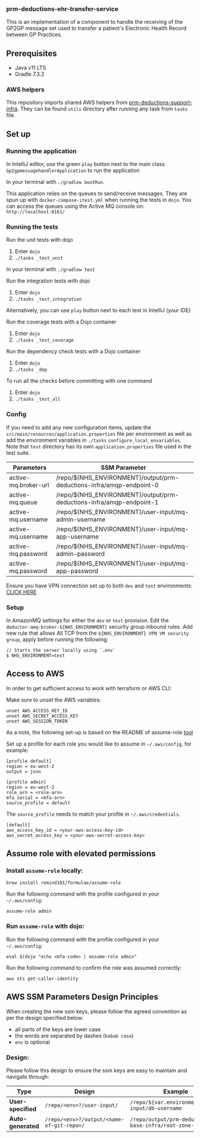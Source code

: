 ### prm-deductions-ehr-transfer-service

This is an implementation of a component to handle the receiving of the GP2GP message set used to transfer a patient's Electronic Health Record between GP Practices.

## Prerequisites

- Java v11 LTS
- Gradle 7.3.2

### AWS helpers

This repository imports shared AWS helpers from [prm-deductions-support-infra](https://github.com/nhsconnect/prm-deductions-support-infra/).
They can be found `utils` directory after running any task from `tasks` file.


## Set up

### Running the application

In IntelliJ editor, use the green `play` button next to the main class `Gp2gpmessagehandlerApplication` to run the application

In your terminal with `./gradlew bootRun`.


This application relies on the queues to send/receive messages.
They are spun up with `docker-compose-itest.yml` when running the tests in `dojo`.
You can access the queues using the Active MQ console on: `http://localhost:8161/`

### Running the tests

Run the unit tests with dojo
1. Enter ` dojo `
2. `./tasks _test_unit`

In your terminal with
`./gradlew test`

Run the integration tests with dojo
1. Enter ` dojo `
2. `./tasks _test_integration`

Alternatively, you can use `play` button next to each test in IntelliJ (your IDE)

Run the coverage tests with a Dojo container

1. Enter ` dojo `
2. `./tasks _test_coverage`

Run the dependency check tests with a Dojo container

1. Enter ` dojo `
2. `./tasks _dep`

To run all the checks before committing with one command
1. Enter `dojo `
2. `./tasks _test_all`

### Config

If you need to add any new configuration items, update the `src/main/resources/application.properties` file per environment as well as add the environment variables in `./tasks` `configure_local_envariables`. 
Note that `test` directory has its own `application.properties` file used in the test suite.

| Parameters          | SSM Parameter                                                             |
|---------------------|---------------------------------------------------------------------------|
| active-mq.broker-url| /repo/${NHS_ENVIRONMENT}/output/prm-deductions-infra/amqp-endpoint-0      |
| active-mq.queue     | /repo/${NHS_ENVIRONMENT}/output/prm-deductions-infra/amqp-endpoint-1      |
| active-mq.username  | /repo/${NHS_ENVIRONMENT}/user-input/mq-admin-username                     |
| active-mq.username  | /repo/${NHS_ENVIRONMENT}/user-input/mq-app-username                       | - to access user interface
| active-mq.password  | /repo/${NHS_ENVIRONMENT}/user-input/mq-admin-password                     |
| active-mq.password  | /repo/${NHS_ENVIRONMENT}/user-input/mq-app-password                       |

Ensure you have VPN connection set up to both `dev` and `test` environments:
[CLICK HERE](https://gpitbjss.atlassian.net/wiki/spaces/TW/pages/1832779966/VPN+for+Deductions+Services)

### Setup

In AmazonMQ settings for either the `dev` or `test` provision. Edit the `deductor-amq-broker-${NHS_ENVIRONMENT}`
security group inbound rules. Add new rule that allows All TCP from the `${NHS_ENVIRONMENT} VPN VM security group`,
apply before running the following:

```
// Starts the server locally using `.env`
$ NHS_ENVIRONMENT=test 
```

## Access to AWS

In order to get sufficient access to work with terraform or AWS CLI:

Make sure to unset the AWS variables:
```
unset AWS_ACCESS_KEY_ID
unset AWS_SECRET_ACCESS_KEY
unset AWS_SESSION_TOKEN
```

As a note, the following set-up is based on the README of assume-role [tool](https://github.com/remind101/assume-role)

Set up a profile for each role you would like to assume in `~/.aws/config`, for example:

```
[profile default]
region = eu-west-2
output = json

[profile admin]
region = eu-west-2
role_arn = <role-arn>
mfa_serial = <mfa-arn>
source_profile = default
```

The `source_profile` needs to match your profile in `~/.aws/credentials`.
```
[default]
aws_access_key_id = <your-aws-access-key-id>
aws_secret_access_key = <your-aws-secret-access-key>
```

## Assume role with elevated permissions

### Install `assume-role` locally:
`brew install remind101/formulae/assume-role`

Run the following command with the profile configured in your `~/.aws/config`:

`assume-role admin`

### Run `assume-role` with dojo:
Run the following command with the profile configured in your `~/.aws/config`:

`eval $(dojo "echo <mfa-code> | assume-role admin"`

Run the following command to confirm the role was assumed correctly:

`aws sts get-caller-identity`

## AWS SSM Parameters Design Principles

When creating the new ssm keys, please follow the agreed convention as per the design specified below:

* all parts of the keys are lower case
* the words are separated by dashes (`kebab case`)
* `env` is optional

### Design:
Please follow this design to ensure the ssm keys are easy to maintain and navigate through:

| Type               | Design                                  | Example                                               |
| -------------------| ----------------------------------------| ------------------------------------------------------|
| **User-specified** |`/repo/<env>?/user-input/`               | `/repo/${var.environment}/user-input/db-username`     |
| **Auto-generated** |`/repo/<env>?/output/<name-of-git-repo>/`| `/repo/output/prm-deductions-base-infra/root-zone-id` |
